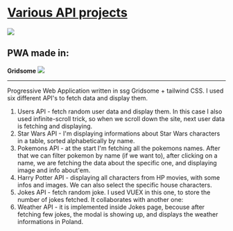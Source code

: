 # [Various API projects](https://various-api.netlify.app/ "Various API projects")

![](https://cdn0.iconfinder.com/data/icons/thin-line-icons-for-seo-and-development-1/64/Programming_Development_Api-256.png)

## PWA made in:

**Gridsome**   ![](https://ghost.org/docs/jamstack/img/gridsome-logo.svg)

------------
Progressive Web Application written in ssg Gridsome + tailwind CSS.
I used six different API's to fetch data and display them.
1) Users API - fetch random user data and display them. In this case I also used infinite-scroll trick, so when we scroll down the site, next user data is fetching and displaying.
2) Star Wars API - I'm displaying informations about Star Wars characters in a table, sorted alphabetically by name.
3) Pokemons API - at the start I'm fetching all the pokemons names. After that we can filter pokemon by name (if we want to), after clicking on a name, we are fetching the data about the specific one, and displaying image and info about'em.
4) Harry Potter API - displaying all characters from HP movies, with some infos and images. We can also select the specific house characters.
5) Jokes API - fetch random joke. I used VUEX in this one, to store the number of jokes fetched. It collaborates with another one:
6) Weather API - it is implemented inside Jokes page, becouse after fetching few jokes, the modal is showing up, and displays the weather informations in Poland.

